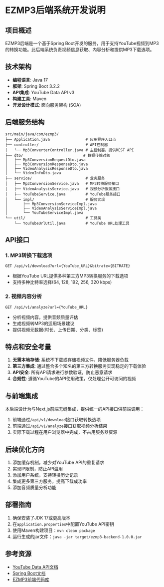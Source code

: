 # EZMP3后端系统开发说明

## 项目概述

EZMP3后端是一个基于Spring Boot开发的服务，用于支持YouTube视频到MP3的转换功能。此后端系统负责视频信息获取、内容分析和提供MP3下载选项。

## 技术架构

- **编程语言**: Java 17
- **框架**: Spring Boot 3.2.2
- **API集成**: YouTube Data API v3
- **构建工具**: Maven
- **开发设计模式**: 面向服务架构 (SOA)

## 后端服务结构

```
src/main/java/com/ezmp3/
├── Application.java                # 应用程序入口点
├── controller/                     # API控制器
│   └── Mp3ConverterController.java # 主控制器，提供REST API
├── dto/                           # 数据传输对象
│   ├── Mp3ConversionRequestDto.java 
│   ├── Mp3ConversionResponseDto.java
│   ├── VideoAnalysisResponseDto.java
│   └── VideoInfoDto.java
├── service/                        # 业务服务
│   ├── Mp3ConversionService.java   # MP3转换服务接口
│   ├── VideoAnalysisService.java   # 视频分析服务接口
│   ├── YouTubeService.java         # YouTube服务接口
│   └── impl/                       # 服务实现
│       ├── Mp3ConversionServiceImpl.java
│       ├── VideoAnalysisServiceImpl.java
│       └── YouTubeServiceImpl.java
└── util/                           # 工具类
    └── YouTubeUrlUtil.java         # YouTube URL处理工具
```

## API接口

### 1. MP3转换下载选项

```
GET /api/v1/download?url={YouTube_URL}&bitrate={BITRATE}
```

- 根据YouTube URL提供多种第三方MP3转换服务的下载选项
- 支持多种比特率选择(64, 128, 192, 256, 320 kbps)

### 2. 视频内容分析

```
GET /api/v1/analyze?url={YouTube_URL}
```

- 分析视频内容，提供音频质量评估
- 生成视频转MP3的适用场景建议
- 提供视频元数据(时长、上传日期、分类、标签)

## 特点和安全考量

1. **无需本地存储**: 系统不下载或存储视频文件，降低服务器负载
2. **第三方集成**: 通过整合多个知名的第三方转换服务实现稳定的下载体验
3. **API安全**: 所有API请求进行参数验证，防止恶意请求
4. **合规性**: 遵循YouTube的API使用政策，仅处理公开可访问的视频

## 与前端集成

本后端设计为与Next.js前端无缝集成，提供统一的API接口供前端调用：

1. 前端通过`/api/v1/download`接口获取转换选项
2. 前端通过`/api/v1/analyze`接口获取视频分析结果
3. 实际下载过程在用户浏览器中完成，不占用服务器资源

## 后续优化方向

1. 添加缓存机制，减少对YouTube API的重复请求
2. 实现IP限制，防止API滥用
3. 添加用户系统，支持转换历史记录
4. 集成更多第三方服务，提高下载成功率
5. 添加音频质量分析功能

## 部署指南

1. 确保安装了JDK 17或更高版本
2. 在`application.properties`中配置YouTube API密钥
3. 使用Maven构建项目：`mvn clean package`
4. 运行生成的jar文件：`java -jar target/ezmp3-backend-1.0.0.jar`

## 参考资源

- [YouTube Data API文档](https://developers.google.com/youtube/v3/docs)
- [Spring Boot文档](https://docs.spring.io/spring-boot/docs/current/reference/html/)
- [EZMP3前端代码库](https://github.com/smallflyk/ezmp3) 